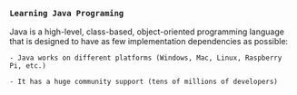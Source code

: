 ### `Learning Java Programing`

Java is a high-level, class-based, object-oriented programming language that is designed to have as few implementation dependencies as possible:

	- Java works on different platforms (Windows, Mac, Linux, Raspberry Pi, etc.)
	
	- It has a huge community support (tens of millions of developers)
	
